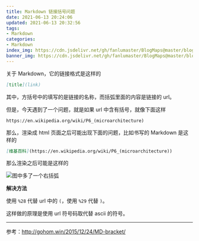 ```yaml
---
title: Markdown 链接括号问题
date: 2021-06-13 20:24:06
updated: 2021-06-13 20:32:56
tags:
- Markdown
categories:
- Markdown
index_img: https://cdn.jsdelivr.net/gh/fanlumaster/BlogMaps@master/blogs/pictures/20210613203227.png
banner_img: https://cdn.jsdelivr.net/gh/fanlumaster/BlogMaps@master/blogs/pictures/20210613203227.png
---
```


关于 Markdown，它的链接格式是这样的

```md
[title](link)
```

其中，方括号中的填写的是链接的名称，而括弧里面的内容是链接的 url。

但是，今天遇到了一个问题，就是如果 url 中含有括号，就像下面这样

```
https://en.wikipedia.org/wiki/P6_(microarchitecture)
```

那么，渲染成 html 页面之后可能出现下面的问题，比如书写的 Markdown 是这样的

```md
[维基百科](https://en.wikipedia.org/wiki/P6_(microarchitecture))
```

那么渲染之后可能是这样的

![图中多了一个右括弧](https://cdn.jsdelivr.net/gh/fanlumaster/BlogMaps@master/blogs/pictures/20210613202844.png)

**解决方法**

使用 `%28` 代替 url 中的 `(`，使用 `%29` 代替 `)`。

这样做的原理是使用 url 符号码取代替 ascii 的符号。

---

参考：<http://gohom.win/2015/12/24/MD-bracket/>